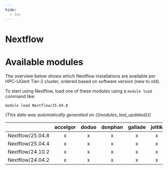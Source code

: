 ```yaml
---
hide:
  - toc
---
```


Nextflow
========

# Available modules


The overview below shows which Nextflow installations are available per HPC-UGent Tier-2 cluster, ordered based on software version (new to old).

To start using Nextflow, load one of these modules using a `module load` command like:

```shell
module load Nextflow/25.04.8
```

*(This data was automatically generated on {{modules_last_updated}})*

| |accelgor|doduo|donphan|gallade|joltik|litleo|shinx|
| :---: | :---: | :---: | :---: | :---: | :---: | :---: | :---: |
|Nextflow/25.04.8|x|x|x|x|x|x|x|
|Nextflow/25.04.4|x|x|x|x|x|x|x|
|Nextflow/24.10.2|x|x|x|x|x|x|x|
|Nextflow/24.04.2|x|x|x|x|x|x|x|
